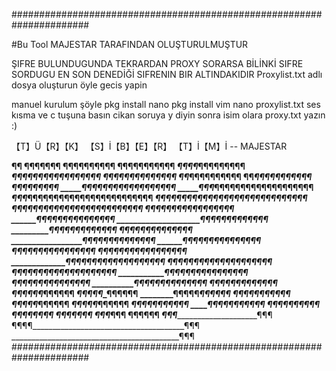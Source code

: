 ######################################################################

#Bu Tool MAJESTAR TARAFINDAN OLUŞTURULMUŞTUR

ŞIFRE BULUNDUGUNDA TEKRARDAN PROXY SORARSA BİLİNKİ SIFRE SORDUGU EN SON
DENEDİĞİ SIFRENIN BIR ALTINDAKIDIR
Proxylist.txt adlı dosya oluşturun öyle gecis yapin

manuel kurulum şöyle
pkg install nano
pkg install vim
nano proxylist.txt
ses kısma ve c tuşuna basın 
cikan soruya y diyin 
sonra isim olara 
proxy.txt yazın :)

【T】Ü【R】【K】 【S】İ【B】【E】【R】 【T】İ【M】İ -- MAJESTAR


______¶¶
______¶¶______________¶¶¶¶¶
______¶¶¶____________¶¶¶¶¶¶¶
______¶¶¶____________¶¶¶¶¶¶¶¶
_____¶¶¶¶___________¶¶¶¶¶¶¶¶¶
___¶¶¶¶¶¶¶__________¶¶¶¶¶¶¶¶¶¶
___¶¶¶¶_____________¶¶¶¶¶¶¶¶¶¶
____¶¶_______________¶¶¶¶¶¶¶¶¶¶
____¶¶_____________¶¶¶¶¶¶¶¶¶¶¶
_____¶¶_______________¶¶¶¶¶¶¶
_____¶¶__________¶¶¶¶¶¶¶¶¶¶¶¶¶¶¶¶
_____¶¶¶_______¶¶¶¶¶¶¶¶¶¶¶¶¶¶¶¶¶¶¶
_____¶¶¶___¶¶¶¶¶¶¶¶¶¶¶¶¶¶¶¶¶¶¶¶¶¶¶¶
______¶¶¶¶¶¶¶¶¶¶¶__¶¶¶¶¶¶¶¶¶¶¶¶¶¶¶¶¶¶
______¶¶¶¶¶¶¶¶____¶¶¶¶¶¶¶¶¶¶¶¶¶___¶¶¶¶
__________________¶¶¶¶¶¶¶¶¶¶¶¶¶____¶¶¶¶
___________________¶¶¶¶¶¶¶¶¶¶¶______¶¶¶¶
____________________¶¶¶¶¶¶¶¶¶¶_______¶¶¶
___________________¶¶¶¶¶¶¶¶¶¶_________¶¶¶
__________________¶¶¶¶¶¶¶¶¶¶¶_________¶¶¶
_________________¶¶¶¶¶¶¶¶¶¶¶¶__________¶¶
________________¶¶¶¶¶¶¶¶¶¶¶¶¶__________¶¶
_______________¶¶¶¶¶¶¶¶¶¶¶¶¶¶___________¶¶
______________¶¶¶¶¶¶¶¶¶¶¶¶¶¶¶___________¶¶
_____________¶¶¶¶¶¶¶¶¶¶¶¶¶¶¶¶___________¶¶¶
____________¶¶¶¶¶¶¶¶¶¶¶¶¶¶¶¶¶___________¶_¶¶
____________¶¶¶¶¶¶¶¶¶¶¶¶¶¶¶¶¶¶_____________¶¶
___________¶¶¶¶¶¶¶¶____¶¶¶¶¶¶¶¶
___________¶¶¶¶¶¶¶______¶¶¶¶¶¶¶¶
__________¶¶¶¶¶¶¶________¶¶¶¶¶¶¶
__________¶¶¶¶¶¶__________¶¶¶¶¶¶¶
_________¶¶¶¶¶¶____________¶¶¶¶¶¶
_________¶¶¶¶¶______________¶¶¶¶¶¶
________¶¶¶¶¶________________¶¶¶¶¶¶
_______¶¶¶¶¶__________________¶¶¶¶¶¶
______¶¶¶¶¶_____________________¶¶¶¶¶¶
_____¶¶¶¶¶_______________________¶¶¶¶¶¶
_____¶¶¶¶¶________________________¶¶¶¶¶¶
____¶¶¶¶¶__________________________¶¶¶¶¶¶
____¶¶¶¶____________________________¶¶¶¶¶¶
___¶¶¶¶_______________________________¶¶¶¶
___¶¶¶_________________________________¶¶¶¶
___¶¶¶__________________________________¶¶¶
__¶¶¶____________________________________¶¶¶
_¶¶¶_____________________________________¶¶¶
¶¶¶¶______________________________________¶¶¶
__________________________________________¶¶¶
######################################################################                           
